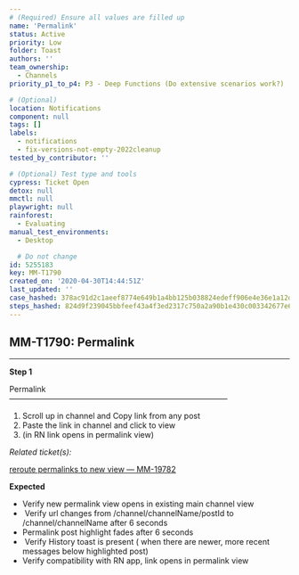 ```yaml
---
# (Required) Ensure all values are filled up
name: 'Permalink'
status: Active
priority: Low
folder: Toast
authors: ''
team_ownership:
  - Channels
priority_p1_to_p4: P3 - Deep Functions (Do extensive scenarios work?)

# (Optional)
location: Notifications
component: null
tags: []
labels:
  - notifications
  - fix-versions-not-empty-2022cleanup
tested_by_contributor: ''

# (Optional) Test type and tools
cypress: Ticket Open
detox: null
mmctl: null
playwright: null
rainforest:
  - Evaluating
manual_test_environments:
  - Desktop

  # Do not change
id: 5255183
key: MM-T1790
created_on: '2020-04-30T14:44:51Z'
last_updated: ''
case_hashed: 378ac91d2c1aeef8774e649b1a4bb125b038824edeff906e4e36e1a12d855d1066176cd7834e34b45de10943bb944487
steps_hashed: 824d9f239045bbfeef43a4f3ed2317c750a2a90b1e430c003342677e6cb6751ad9dcd00de4539c0d25684037720bb2c0
---
```


<!-- (Auto-generated) Based on frontmatter's "key" and "name" -->

## MM-T1790: Permalink

---

**Step 1**

Permalink\
————————————————————————————

1. Scroll up in channel and Copy link from any post
2. Paste the link in channel and click to view
3. (in RN link opens in permalink view)

_Related ticket(s):_

[reroute permalinks to new view — MM-19782](https://mattermost.atlassian.net/browse/MM-19782)

**Expected**

- Verify new permalink view opens in existing main channel view
-  Verify url changes from /channel/channelName/postId to /channel/channelName after 6 seconds 
- Permalink post highlight fades after 6 seconds
-  Verify History toast is present ( when there are newer, more recent messages below highlighted post) 
- Verify compatibility with RN app, link opens in permalink view
